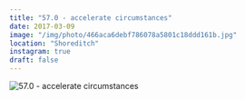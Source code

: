 ```yaml
---
title: "57.0 - accelerate circumstances"
date: 2017-03-09
image: "/img/photo/466aca6debf786078a5801c18ddd161b.jpg"
location: "Shoreditch"
instagram: true
draft: false
---
```


![57.0 - accelerate circumstances](/img/photo/466aca6debf786078a5801c18ddd161b.jpg)
